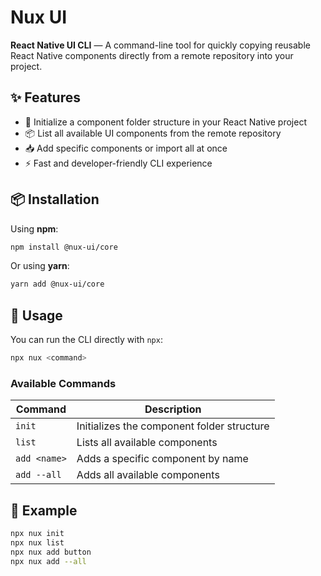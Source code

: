 # Nux UI

**React Native UI CLI** — A command-line tool for quickly copying reusable React Native components directly from a remote repository into your project.

## ✨ Features

- 🔧 Initialize a component folder structure in your React Native project
- 📦 List all available UI components from the remote repository
- 📥 Add specific components or import all at once
- ⚡ Fast and developer-friendly CLI experience

## 📦 Installation

Using **npm**:

```bash
npm install @nux-ui/core
```

Or using **yarn**:

```bash
yarn add @nux-ui/core
```

## 🚀 Usage

You can run the CLI directly with `npx`:

```bash
npx nux <command>
```

### Available Commands

| Command      | Description                                |
| ------------ | ------------------------------------------ |
| `init`       | Initializes the component folder structure |
| `list`       | Lists all available components             |
| `add <name>` | Adds a specific component by name          |
| `add --all`  | Adds all available components              |

## 📁 Example

```bash
npx nux init
npx nux list
npx nux add button
npx nux add --all
```
